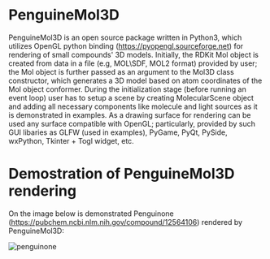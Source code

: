 # PenguineMol3D
PenguineMol3D is an open source package written in Python3, which utilizes OpenGL python binding (https://pyopengl.sourceforge.net) for rendering of small compounds' 3D models. Initially, the RDKit Mol object is created from data in a file (e.g, MOL\SDF, MOL2 format) provided by user; the Mol object is further passed as an argument to the Mol3D class constructor, which generates a 3D model based on atom coordinates of the Mol object conformer. During the initialization stage (before running an event loop) user has to setup a scene by creating MolecularScene object and adding all necessary components like molecule and light sources as it is demonstrated in examples. As a drawing surface for rendering can be used any surface compatible with OpenGL; particularly, provided by such GUI libaries as GLFW (used in examples), PyGame, PyQt, PySide, wxPython, Tkinter + Togl widget, etc.

# Demostration of PenguineMol3D rendering
On the image below is demonstrated Penguinone (https://pubchem.ncbi.nlm.nih.gov/compound/12564106) rendered by PenguineMol3D:

![penguinone](https://github.com/YevhenKustovskiy/penguinemol3d/assets/136888021/cf8c5e3c-55bb-4759-8688-b85b7a180a86)
